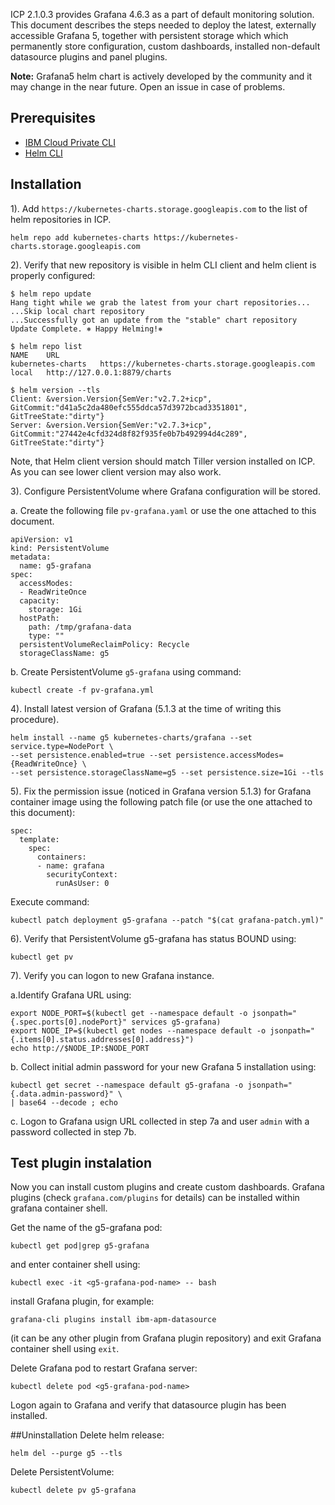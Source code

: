 ICP 2.1.0.3 provides Grafana 4.6.3 as a part of default monitoring solution. This document describes the steps needed to deploy the latest, externally accessible Grafana 5, together with persistent storage which which permanently store configuration, custom dashboards, installed non-default datasource plugins and panel plugins.

**Note:** Grafana5 helm chart is actively developed by the community and it may change in the near future. Open an issue in case of problems.

## Prerequisites

- [IBM Cloud Private CLI](https://www.ibm.com/support/knowledgecenter/SSBS6K_2.1.0.3/manage_cluster/install_cli.html)
- [Helm CLI](https://www.ibm.com/support/knowledgecenter/SSBS6K_2.1.0.3/app_center/create_helm_cli.html)

## Installation

1). Add `https://kubernetes-charts.storage.googleapis.com` to the list of helm repositories in ICP.

```
helm repo add kubernetes-charts https://kubernetes-charts.storage.googleapis.com
```

2). Verify that new repository is visible in helm CLI client and helm client is properly configured:

```
$ helm repo update
Hang tight while we grab the latest from your chart repositories...
...Skip local chart repository
...Successfully got an update from the "stable" chart repository
Update Complete. ⎈ Happy Helming!⎈

$ helm repo list
NAME  	URL
kubernetes-charts	https://kubernetes-charts.storage.googleapis.com
local 	http://127.0.0.1:8879/charts

$ helm version --tls
Client: &version.Version{SemVer:"v2.7.2+icp", GitCommit:"d41a5c2da480efc555ddca57d3972bcad3351801", GitTreeState:"dirty"}
Server: &version.Version{SemVer:"v2.7.3+icp", GitCommit:"27442e4cfd324d8f82f935fe0b7b492994d4c289", GitTreeState:"dirty"}
```
Note, that Helm client version should match Tiller version installed on ICP. As you can see lower client version may also work.
 
3). Configure PersistentVolume where Grafana configuration will be stored.

a. Create the following file `pv-grafana.yaml` or use the one attached to this document.

```
apiVersion: v1
kind: PersistentVolume
metadata:
  name: g5-grafana
spec:
  accessModes:
  - ReadWriteOnce
  capacity:
    storage: 1Gi
  hostPath:
    path: /tmp/grafana-data
    type: ""
  persistentVolumeReclaimPolicy: Recycle
  storageClassName: g5
```

b. Create PersistentVolume `g5-grafana` using command:

```
kubectl create -f pv-grafana.yml
```

4). Install latest version of Grafana (5.1.3 at the time of writing this procedure).

```
helm install --name g5 kubernetes-charts/grafana --set service.type=NodePort \
--set persistence.enabled=true --set persistence.accessModes={ReadWriteOnce} \
--set persistence.storageClassName=g5 --set persistence.size=1Gi --tls
```

5). Fix the permission issue (noticed in Grafana version 5.1.3) for Grafana container image using the following patch file (or use the one attached to this document):

```
spec:
  template:
    spec:
      containers:
      - name: grafana
        securityContext:
          runAsUser: 0
```
Execute command:

```
kubectl patch deployment g5-grafana --patch "$(cat grafana-patch.yml)"
``` 
6). Verify that PersistentVolume g5-grafana has status BOUND using:

```
kubectl get pv
```

7). Verify you can logon to new Grafana instance. 

a.Identify Grafana URL using:

```
export NODE_PORT=$(kubectl get --namespace default -o jsonpath="{.spec.ports[0].nodePort}" services g5-grafana)
export NODE_IP=$(kubectl get nodes --namespace default -o jsonpath="{.items[0].status.addresses[0].address}")
echo http://$NODE_IP:$NODE_PORT
```
b. Collect initial admin password for your new Grafana 5 installation using:

```
kubectl get secret --namespace default g5-grafana -o jsonpath="{.data.admin-password}" \
| base64 --decode ; echo
```
c. Logon to Grafana usign URL collected in step 7a and user `admin` with a password collected in step 7b.

## Test plugin instalation

Now you can install custom plugins and create custom dashboards.
Grafana plugins (check `grafana.com/plugins` for details) can be installed within grafana container shell.

Get the name of the g5-grafana pod:

```
kubectl get pod|grep g5-grafana
```

and enter container shell using:

```
kubectl exec -it <g5-grafana-pod-name> -- bash
``` 

install Grafana plugin, for example:

```
grafana-cli plugins install ibm-apm-datasource
```
(it can be any other plugin from Grafana plugin repository)  and exit Grafana container shell using `exit`.

Delete Grafana pod to restart Grafana server:

```
kubectl delete pod <g5-grafana-pod-name>
```

Logon again to Grafana and verify that datasource plugin has been installed.

##Uninstallation
Delete helm release:

```
helm del --purge g5 --tls
```

Delete PersistentVolume:

```
kubectl delete pv g5-grafana
```
